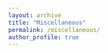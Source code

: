 ```yaml
---
layout: archive
title: "Miscellaneous"
permalink: /miscellaneous/
author_profile: true
---
```

<!-- ## Mentors & Friends
* [Jens Kober](http://www.jenskober.de/)
* [Michael Gienger](https://scholar.google.nl/citations?user=oU2jyxMAAAAJ&hl=en)
* [David Navarro-Alarcon](https://www.polyu.edu.hk/me/david/)
* [Andrea Cherubini](https://www.lirmm.fr/andrea-cherubini/)
* [Stephane Caron](https://scaron.info/) -->
